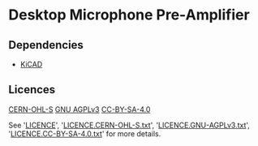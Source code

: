 # Desktop Microphone Pre-Amplifier

## Dependencies
- [KiCAD](https://kicad.org)

## Licences
[CERN-OHL-S](https://ohwr.org/cern_ohl_s_v2.txt)
[GNU AGPLv3](https://www.gnu.org/licenses/gpl-3.0.txt)
[CC-BY-SA-4.0](https://creativecommons.org/licenses/by-sa/4.0/legalcode)


See '[LICENCE](/LICENCE)', '[LICENCE.CERN-OHL-S.txt](/LICENCE.CERN-OHL-S.txt)', '[LICENCE.GNU-AGPLv3.txt](/LICENCE.GNU-AGPLv3.txt)', '[LICENCE.CC-BY-SA-4.0.txt](/LICENCE.CC-BY-SA-4.0.txt)' for more details.